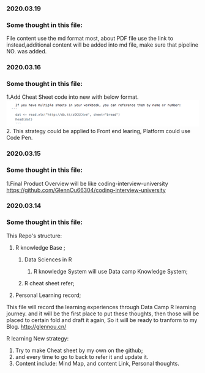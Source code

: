 ### 2020.03.19
### Some thought in this file:
File content use the md format most, about PDF file use the link to instead,additional content will be added into md file,
make sure that pipeline NO. was added.
### 2020.03.16
### Some thought in this file:
1.Add Cheat Sheet code into new with below format.
![picture alt](https://github.com/GlennOu66304/Data-Sciences-in-R/blob/R-Learninh/image/Code%20Snipt%20in%20Markdown.png "Title is optional")
<br> 2. This strategy could be applied to Front end learing, Platform could use Code Pen.
  
### 2020.03.15
### Some thought in this file:

1.Final Product Overview will be like coding-interview-university
<br> https://github.com/GlennOu66304/coding-interview-university


### 2020.03.14
### Some thought in this file:
This Repo's structure:

1. R knowledge Base ;

    1. Data Sciences in R
    
       1. R knowledge System will use Data camp Knowledge System;
    
    1. R cheat sheet refer; 
    
3. Personal Learning record;
          
 This file will record the learning experiences through Data Camp R learning journey. and it will be the first place to 
put these thoughts, then those will be placed to certain fold and draft it again, So it will be ready to tranform to my Blog.
http://glennou.cn/

R learning New strategy:
1. Try to make Cheat sheet by my own on the github;
2. and every time to go to back to refer it and update it.
3. Content include: Mind Map, and content Link, Personal thoughts.
